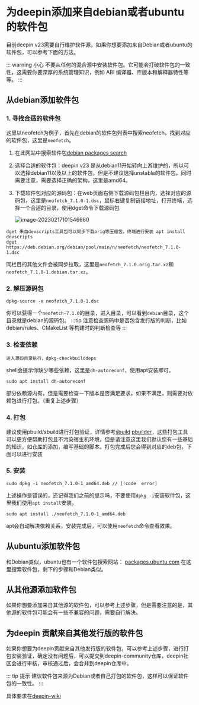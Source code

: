 # 为deepin添加来自debian或者ubuntu的软件包

目前deepin v23需要自行维护软件源，如果你想要添加来自Debian或者ubuntu的软件包，可以参考下面的方法。

::: warning 小心
不要从任何的混合源中安装软件包。它可能会打破软件包的一致性，这需要你要深厚的系统管理知识，例如 ABI 编译器、库版本和解释器特性等等。
:::

## 从debian添加软件包

### 1. 寻找合适的软件包

这里以neofetch为例子，首先在debian的软件包列表中搜索neofetch，找到对应的软件包，这里是`neofetch`。

1. 在此网站中搜索软件包[debian packages search](https://packages.debian.org/index)

2. 选择合适的软件包：deepin v23 是从debian11开始转向上游维护的，所以可以选择debian11以及以上的软件包，但是不建议选择unstable的软件包。同时需要注意，需要选择正确的架构，这里是amd64。

3. 下载软件包对应的源码包：在web页面右侧下载源码包栏目内，选择对应的源码包，这里是`neofetch_7.1.0-1.dsc`，鼠标右键复制链接地址，打开终端，选择一个合适的目录，使用dget命令下载源码包

    ![image-20230217101546660](./image-20230217101546660.png)

```shell
dget 来自devscripts工具包可以同步下载orig等压缩包，终端进行安装 apt install devscripts
dget  https://deb.debian.org/debian/pool/main/n/neofetch/neofetch_7.1.0-1.dsc
```

 同栏目的其他文件会被同步拉取，这里是`neofetch_7.1.0.orig.tar.xz`和`neofetch_7.1.0-1.debian.tar.xz`。

### 2. 解压源码包

```shell
dpkg-source -x neofetch_7.1.0-1.dsc
```

你可以获得一个`neofetch-7.1.0`的目录，进入目录，可以看到`debian`目录，这个目录就是debian的源码包。
:::tip
注意检查源码中是否包含发行版的判断，比如debian/rules、CMakeList 等构建时的判断检查等
:::

### 3. 检查依赖

```shell
进入源码目录执行，dpkg-checkbuilddeps
```

shell会提示你缺少哪些依赖，这里是`dh-autoreconf`，使用apt安装即可。

```shell
sudo apt install dh-autoreconf
```

部分依赖源内有，但是需要检查一下版本是否满足要求。如果不满足，则需要对依赖包进行打包。（重复上述步骤）

### 4. 打包

建议使用pbuild/sbuild进行打包验证，详情参考[sbuild](https://wiki.ubuntu.com/SimpleSbuild)  [pbuilder](https://wiki.ubuntu.com/PbuilderHowto)，这些打包工具可以更方便帮助打包且不污染宿主机环境，但是请注意这里我们默认您有一些基础的知识，如仓库的添加，编写基础的脚本。打包完成后您会得到对应的deb包，下面可以进行安装

### 5. 安装

```shell
sudo dpkg -i neofetch_7.1.0-1_amd64.deb // [!code  error]
```

上述操作是错误的，还记得我们之前的提示吗，不要使用`dpkg -i`安装软件包，这里我们使用`apt install`安装。

```shell
sudo apt install ./neofetch_7.1.0-1_amd64.deb
```

apt会自动解决依赖关系，安装完成后，可以使用`neofetch`命令查看效果。

## 从ubuntu添加软件包

和Debian类似，ubuntu也有一个软件包搜索网站：
[packages.ubuntu.com](https://packages.ubuntu.com/)
在这里搜索软件包，剩下的步骤和Debian类似。

## 从其他源添加软件包

如果你想要添加来自其他源的软件包，可以参考上述步骤，但是需要注意的是，其他源的软件包可能会有一些不兼容的问题，需要自行解决。

## 为deepin 贡献来自其他发行版的软件包

如果你想要为deepin贡献来自其他发行版的软件包，可以参考上述步骤，进行打包安装验证，确定没有问题后，可以提交到deepin-community仓库，deepin社区会进行审核，审核通过后，会合并到deepin仓库中。

::: tip 提示
建议软件包来源为Debian或者自己打包的软件包，这样可以保证软件包的一致性。
:::

具体要求在[deepin-wiki](https://wiki.deepin.org/zh/01_deepin%E9%85%8D%E5%A5%97%E7%94%9F%E6%80%81/01_deepin%E5%85%A5%E9%97%A8/02_%E5%BC%80%E5%8F%91%E7%9B%B8%E5%85%B3/02_%E8%B4%A1%E7%8C%AE%E6%8C%87%E5%8D%97/deepin-community%E5%8D%8F%E4%BD%9C%E6%B5%81%E7%A8%8B)
